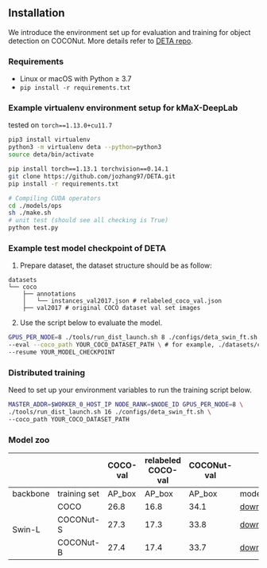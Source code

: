 ## Installation

We introduce the environment set up for evaluation and training for object detection on COCONut. More details refer to [DETA repo](https://github.com/jozhang97/DETA/tree/master?tab=readme-ov-file).

### Requirements
- Linux or macOS with Python ≥ 3.7
- `pip install -r requirements.txt`


### Example virtualenv environment setup for kMaX-DeepLab
tested on `torch==1.13.0+cu11.7`
```bash
pip3 install virtualenv
python3 -m virtualenv deta --python=python3
source deta/bin/activate

pip install torch==1.13.1 torchvision==0.14.1 
git clone https://github.com/jozhang97/DETA.git
pip install -r requirements.txt

# Compiling CUDA operators
cd ./models/ops
sh ./make.sh
# unit test (should see all checking is True)
python test.py
```

### Example test model checkpoint of DETA 
1. Prepare dataset, the dataset structure should be as follow:
```
datasets
└── coco
    ├── annotations 
    │   └── instances_val2017.json # relabeled_coco_val.json
    ├── val2017 # original COCO dataset val set images
```

2. Use the script below to evaluate the model.
```bash
GPUS_PER_NODE=8 ./tools/run_dist_launch.sh 8 ./configs/deta_swin_ft.sh \
--eval --coco_path YOUR_COCO_DATASET_PATH \ # for example, ./datasets/coco
--resume YOUR_MODEL_CHECKPOINT
```

### Distributed training
Need to set up your environment variables to run the training script below. 
```bash
MASTER_ADDR=$WORKER_0_HOST_IP NODE_RANK=$NODE_ID GPUS_PER_NODE=8 \
./tools/run_dist_launch.sh 16 ./configs/deta_swin_ft.sh \
--coco_path YOUR_COCO_DATASET_PATH
```

### Model zoo
<table>
<thead>
  <tr>
    <th></th>
    <th></th>
    <th>COCO-val</th>
    <th>relabeled COCO-val</th>
    <th>COCONut-val</th>
    <th></th>
  </tr>
</thead>
<tbody>
  <tr>
    <td>backbone</td>
    <td>training set</td>
    <td>AP_box</td>
    <td>AP_box</td>
    <td>AP_box</td>
    <td>model</td>
  </tr>
  <tr>
    <td rowspan="3">Swin-L</td>
    <td>COCO</td>
    <td>26.8</td>
    <td>16.8</td>
    <td>34.1</td>
    <td><a href="https://drive.google.com/file/d/1WMlOPexz1RwdjO2vpRgmR8Trq01kk7hm/view?usp=drive_link" target="_blank" rel="noopener noreferrer">download</a></td>
  </tr>
  <tr>
    <td>COCONut-S</td>
    <td>27.3</td>
    <td>17.3</td>
    <td>33.8</td>
    <td><a href="https://drive.google.com/file/d/1aRPJYH0sAMeVwxOOmNInnOzAq9hnAtf2/view?usp=drive_link" target="_blank" rel="noopener noreferrer">download</a></td>
  </tr>
  <tr>
    <td>COCONut-B</td>
    <td>27.4</td>
    <td>17.4</td>
    <td>33.7</td>
    <td><a href="https://drive.google.com/file/d/1g5l4IUJy-19rJZoJbSK5EVAShYHEhEJm/view?usp=drive_link" target="_blank" rel="noopener noreferrer">download</a></td>
  </tr>
</tbody>
</table>